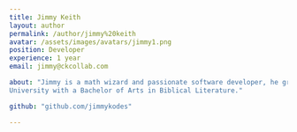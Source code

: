 ```yaml
---
title: Jimmy Keith
layout: author
permalink: /author/jimmy%20keith
avatar: /assets/images/avatars/jimmy1.png
position: Developer
experience: 1 year
email: jimmy@ckcollab.com

about: "Jimmy is a math wizard and passionate software developer, he graduated from Northwest 
University with a Bachelor of Arts in Biblical Literature."

github: "github.com/jimmykodes"

---
```

